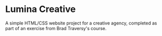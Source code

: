 # Lumina Creative

A simple HTML/CSS website project for a creative agency, completed as part of an exercise from Brad Traversy's course.
